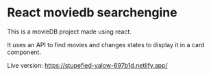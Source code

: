 # React moviedb searchengine

This is a movieDB project made using react.

It uses an API to find movies and changes states to display it in a card component.

Live version: https://stupefied-yalow-697b1d.netlify.app/

